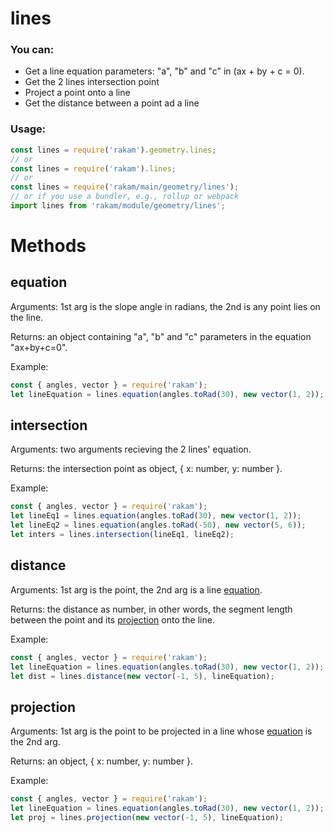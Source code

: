 # lines

### You can:
- Get a line equation parameters: "a", "b" and "c" in (ax + by + c = 0).
- Get the 2 lines intersection point
- Project a point onto a line
- Get the distance between a point ad a line

### Usage:
```js
const lines = require('rakam').geometry.lines;
// or
const lines = require('rakam').lines;
// or
const lines = require('rakam/main/geometry/lines');
// or if you use a bundler, e.g., rollup or webpack
import lines from 'rakam/module/geometry/lines';
```

# Methods

## equation

Arguments: 1st arg is the slope angle in radians, the 2nd is any point lies on the line.

Returns: an object containing "a", "b" and "c" parameters in the equation "ax+by+c=0".

Example: 
```js
const { angles, vector } = require('rakam'); 
let lineEquation = lines.equation(angles.toRad(30), new vector(1, 2));
```

## intersection

Arguments: two arguments recieving the 2 lines' equation.

Returns: the intersection point as object, { x: number, y: number }.

Example: 
```js
const { angles, vector } = require('rakam'); 
let lineEq1 = lines.equation(angles.toRad(30), new vector(1, 2));
let lineEq2 = lines.equation(angles.toRad(-50), new vector(5, 6));
let inters = lines.intersection(lineEq1, lineEq2);
```

## distance

Arguments: 1st arg is the point, the 2nd arg is a line [equation](#equation).

Returns: the distance as number, in other words, the segment length between the point and its [projection](#projection) onto the line.

Example: 
```js
const { angles, vector } = require('rakam'); 
let lineEquation = lines.equation(angles.toRad(30), new vector(1, 2));
let dist = lines.distance(new vector(-1, 5), lineEquation);
```


## projection

Arguments: 1st arg is the point to be projected in a line whose [equation](#equation) is the 2nd arg.

Returns: an object, { x: number, y: number }.

Example: 
```js
const { angles, vector } = require('rakam'); 
let lineEquation = lines.equation(angles.toRad(30), new vector(1, 2));
let proj = lines.projection(new vector(-1, 5), lineEquation);
```
